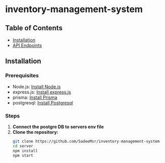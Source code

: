 # inventory-management-system


## Table of Contents
- [Installation](#installation)
- [API Endpoints](#api-endpoints)

## Installation

### Prerequisites
- Node.js: [Install Node.js](https://nodejs.org/)
- express.js: [Install express.js](https://expressjs.com/)
- prisma: [Install Prisma]((https://www.prisma.io/))
- postgresql: [Install Postgresql]((https://www.postgresql.org/))

### Steps

1. **Connect the postgre DB to servers env file**
2. **Clone the repository:**
   ```bash
   git clone https://github.com/SadeeMsr/inventory-management-system
   cd server
   npm install
   npm start
